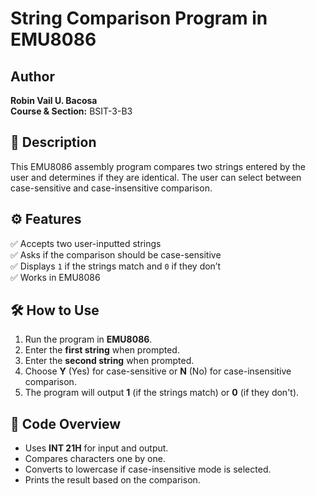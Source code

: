 # String Comparison Program in EMU8086

## Author

**Robin Vail U. Bacosa**  
**Course & Section:** BSIT-3-B3

## 📌 Description

This EMU8086 assembly program compares two strings entered by the user and determines if they are identical. The user can select between case-sensitive and case-insensitive comparison.

## ⚙️ Features

✅ Accepts two user-inputted strings  
✅ Asks if the comparison should be case-sensitive  
✅ Displays `1` if the strings match and `0` if they don’t  
✅ Works in EMU8086

## 🛠 How to Use

1. Run the program in **EMU8086**.
2. Enter the **first string** when prompted.
3. Enter the **second string** when prompted.
4. Choose **Y** (Yes) for case-sensitive or **N** (No) for case-insensitive comparison.
5. The program will output **1** (if the strings match) or **0** (if they don't).

## 💾 Code Overview

- Uses **INT 21H** for input and output.
- Compares characters one by one.
- Converts to lowercase if case-insensitive mode is selected.
- Prints the result based on the comparison.
